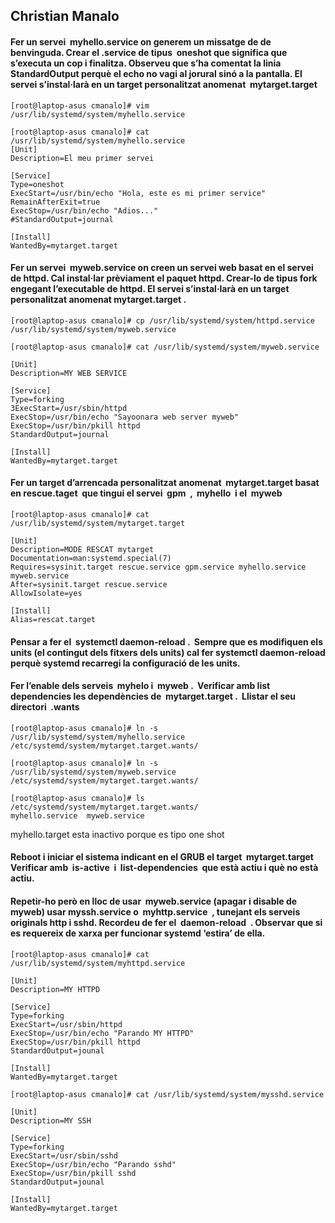 ## Christian Manalo

#### Fer un servei ​ myhello.service on generem un missatge de de benvinguda. Crear el .service de tipus ​ oneshot que significa que s’executa un cop i finalitza. Observeu que s’ha comentat la linia ​ StandardOutput perquè el echo no vagi al jorural sinó a la pantalla. El servei s’instal·larà en un target personalitzat anomenat ​ mytarget.target ​


```
[root@laptop-asus cmanalo]# vim /usr/lib/systemd/system/myhello.service 

[root@laptop-asus cmanalo]# cat /usr/lib/systemd/system/myhello.service 
[Unit]
Description=El meu primer servei

[Service]
Type=oneshot
ExecStart=/usr/bin/echo "Hola, este es mi primer service"
RemainAfterExit=true
ExecStop=/usr/bin/echo "Adios..."
#StandardOutput=journal

[Install]
WantedBy=mytarget.target

```
#### Fer un servei ​ myweb.service on creen un servei web basat en el servei de httpd. Cal instal·lar prèviament el paquet httpd. Crear-lo de tipus ​ fork engegant l’executable de httpd. El servei s’instal·larà en un target personalitzat anomenat mytarget.target .

```
[root@laptop-asus cmanalo]# cp /usr/lib/systemd/system/httpd.service /usr/lib/systemd/system/myweb.service 

[root@laptop-asus cmanalo]# cat /usr/lib/systemd/system/myweb.service 

[Unit]
Description=MY WEB SERVICE

[Service]
Type=forking
3ExecStart=/usr/sbin/httpd
ExecStop=/usr/bin/echo "Sayoonara web server myweb"
ExecStop=/usr/bin/pkill httpd
StandardOutput=journal

[Install]
WantedBy=mytarget.target
```

#### Fer un target d’arrencada personalitzat anomenat ​ mytarget.target basat en rescue.taget ​ que tingui el servei ​ gpm ​ , ​ myhello ​ i el ​ myweb ​ 
```
[root@laptop-asus cmanalo]# cat /usr/lib/systemd/system/mytarget.target

[Unit]
Description=MODE RESCAT mytarget
Documentation=man:systemd.special(7)
Requires=sysinit.target rescue.service gpm.service myhello.service myweb.service
After=sysinit.target rescue.service
AllowIsolate=yes

[Install]
Alias=rescat.target
```

#### Pensar a fer el ​ systemctl daemon-reload . ​ Sempre que es modifiquen els units (el contingut dels fitxers dels units) cal fer systemctl daemon-reload perquè systemd recarregi la configuració de les units.

#### Fer l’enable dels serveis ​ myhelo i ​ myweb . ​ Verificar amb list dependencies les dependències de ​ mytarget.target . ​ Llistar el seu directori ​ .wants ​
```
[root@laptop-asus cmanalo]# ln -s /usr/lib/systemd/system/myhello.service /etc/systemd/system/mytarget.target.wants/

[root@laptop-asus cmanalo]# ln -s /usr/lib/systemd/system/myweb.service /etc/systemd/system/mytarget.target.wants/

[root@laptop-asus cmanalo]# ls /etc/systemd/system/mytarget.target.wants/
myhello.service  myweb.service
```
myhello.target esta inactivo porque es tipo one shot

#### Reboot i iniciar el sistema indicant en el GRUB el target ​ mytarget.target ​Verificar amb ​ is-active ​ i ​ list-dependencies ​ que està actiu i què no està actiu.

#### Repetir-ho però en lloc de usar ​ myweb.service (apagar i disable de myweb) usar myssh.service o ​ myhttp.service ​ , tunejant els serveis originals http i sshd. Recordeu de fer el ​ daemon-reload ​ . Observar que si es requereix de xarxa per funcionar systemd ‘estira’ de ella.

```
[root@laptop-asus cmanalo]# cat /usr/lib/systemd/system/myhttpd.service 

[Unit]
Description=MY HTTPD

[Service]
Type=forking
ExecStart=/usr/sbin/httpd
ExecStop=/usr/bin/echo "Parando MY HTTPD"
ExecStop=/usr/bin/pkill httpd
StandardOutput=jounal

[Install]
WantedBy=mytarget.target
```

```
[root@laptop-asus cmanalo]# cat /usr/lib/systemd/system/mysshd.service 

[Unit]
Description=MY SSH

[Service]
Type=forking
ExecStart=/usr/sbin/sshd
ExecStop=/usr/bin/echo "Parando sshd"
ExecStop=/usr/bin/pkill sshd
StandardOutput=jounal

[Install]
WantedBy=mytarget.target
```